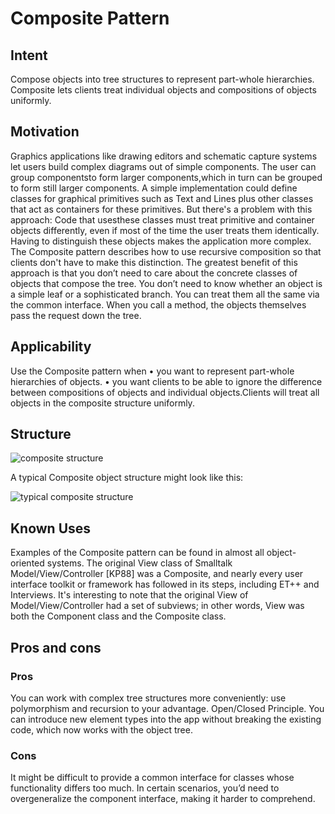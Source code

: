 # Composite Pattern

## Intent
Compose objects into tree structures to represent part-whole hierarchies. Composite lets clients treat individual objects and compositions of objects uniformly.

## Motivation
Graphics applications like drawing editors and schematic capture systems let users build complex diagrams out of simple components. 
The user can group componentsto form larger components,which in turn can be grouped to form still larger components.
A simple implementation could define classes for graphical primitives such as Text and Lines plus other classes that act as containers for these primitives.
But there's a problem with this approach: Code that usesthese classes must treat primitive and container objects differently, even if most of the time the user treats them identically.
Having to distinguish these objects makes the application more complex. The Composite pattern describes how to use recursive composition so that clients don't have to make this distinction.
The greatest benefit of this approach is that you don’t need to care about the concrete classes of objects that compose the tree. 
You don’t need to know whether an object is a simple leaf or a sophisticated branch. 
You can treat them all the same via the common interface. When you call a method, the objects themselves pass the request down the tree.

## Applicability
Use the Composite pattern when
• you want to represent part-whole hierarchies of objects.
• you want clients to be able to ignore the difference between compositions of objects and individual objects.Clients will treat all objects in the composite structure uniformly.

## Structure

![composite structure](https://user-images.githubusercontent.com/60928120/177438824-953a5ce6-b717-4a48-af14-9acd94622d82.jpeg)

A typical Composite object structure might look like this:

![typical composite structure](https://user-images.githubusercontent.com/60928120/177438888-6d864c3b-8358-4ff8-b663-e9e4eb59359d.png)

## Known Uses
Examples of the Composite pattern can be found in almost all object-oriented systems.
The original View class of Smalltalk Model/View/Controller [KP88] was a Composite, and nearly every user interface toolkit or framework has followed in its steps, including ET++  and Interviews.
It's interesting to note that the original View of Model/View/Controller had a set of subviews; in other words, View was both the Component class and the Composite class.

## Pros and cons

### Pros
 You can work with complex tree structures more conveniently: use polymorphism and recursion to your advantage.
 Open/Closed Principle. You can introduce new element types into the app without breaking the existing code, which now works with the object tree.
 
### Cons
It might be difficult to provide a common interface for classes whose functionality differs too much. In certain scenarios, you’d need to overgeneralize the component interface, making it harder to comprehend.
